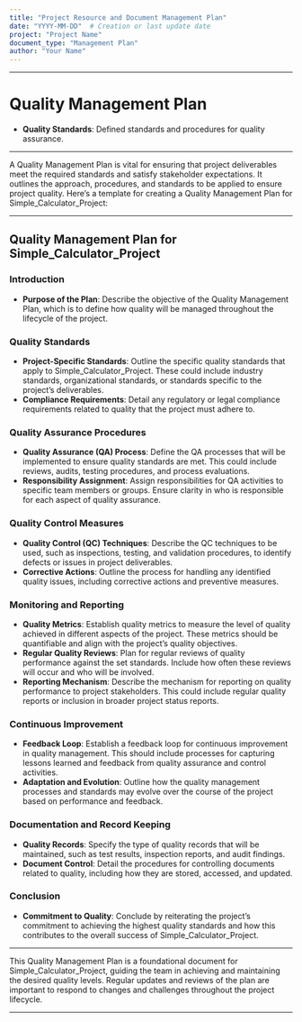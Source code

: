```yaml
---
title: "Project Resource and Document Management Plan"
date: "YYYY-MM-DD"  # Creation or last update date
project: "Project Name"
document_type: "Management Plan"
author: "Your Name"
---
```

---
# Quality Management Plan

- **Quality Standards**: Defined standards and procedures for quality assurance.

---
A Quality Management Plan is vital for ensuring that project deliverables meet the required standards and satisfy stakeholder expectations. It outlines the approach, procedures, and standards to be applied to ensure project quality. Here’s a template for creating a Quality Management Plan for Simple_Calculator_Project:

---

## Quality Management Plan for Simple_Calculator_Project

### Introduction
- **Purpose of the Plan**: Describe the objective of the Quality Management Plan, which is to define how quality will be managed throughout the lifecycle of the project.

### Quality Standards
- **Project-Specific Standards**: Outline the specific quality standards that apply to Simple_Calculator_Project. These could include industry standards, organizational standards, or standards specific to the project’s deliverables.
- **Compliance Requirements**: Detail any regulatory or legal compliance requirements related to quality that the project must adhere to.

### Quality Assurance Procedures
- **Quality Assurance (QA) Process**: Define the QA processes that will be implemented to ensure quality standards are met. This could include reviews, audits, testing procedures, and process evaluations.
- **Responsibility Assignment**: Assign responsibilities for QA activities to specific team members or groups. Ensure clarity in who is responsible for each aspect of quality assurance.

### Quality Control Measures
- **Quality Control (QC) Techniques**: Describe the QC techniques to be used, such as inspections, testing, and validation procedures, to identify defects or issues in project deliverables.
- **Corrective Actions**: Outline the process for handling any identified quality issues, including corrective actions and preventive measures.

### Monitoring and Reporting
- **Quality Metrics**: Establish quality metrics to measure the level of quality achieved in different aspects of the project. These metrics should be quantifiable and align with the project’s quality objectives.
- **Regular Quality Reviews**: Plan for regular reviews of quality performance against the set standards. Include how often these reviews will occur and who will be involved.
- **Reporting Mechanism**: Describe the mechanism for reporting on quality performance to project stakeholders. This could include regular quality reports or inclusion in broader project status reports.

### Continuous Improvement
- **Feedback Loop**: Establish a feedback loop for continuous improvement in quality management. This should include processes for capturing lessons learned and feedback from quality assurance and control activities.
- **Adaptation and Evolution**: Outline how the quality management processes and standards may evolve over the course of the project based on performance and feedback.

### Documentation and Record Keeping
- **Quality Records**: Specify the type of quality records that will be maintained, such as test results, inspection reports, and audit findings.
- **Document Control**: Detail the procedures for controlling documents related to quality, including how they are stored, accessed, and updated.

### Conclusion
- **Commitment to Quality**: Conclude by reiterating the project’s commitment to achieving the highest quality standards and how this contributes to the overall success of Simple_Calculator_Project.

---

This Quality Management Plan is a foundational document for Simple_Calculator_Project, guiding the team in achieving and maintaining the desired quality levels. Regular updates and reviews of the plan are important to respond to changes and challenges throughout the project lifecycle.

---

